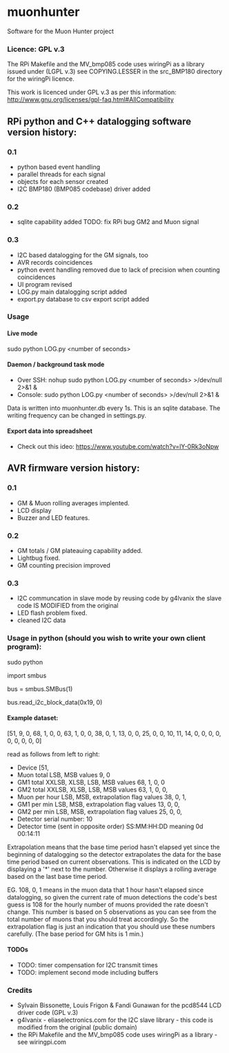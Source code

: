 # muonhunter
Software for the Muon Hunter project 

### Licence: GPL v.3

The RPi Makefile and the MV_bmp085 code uses wiringPi as a library
issued under (LGPL v.3) see COPYING.LESSER in the src_BMP180 directory 
for the wiringPi licence.

This work is licenced under GPL v.3 as per this information: 
http://www.gnu.org/licenses/gpl-faq.html#AllCompatibility

## RPi python and C++ datalogging software  version history:

### 0.1
- python based event handling
- parallel threads for each signal
- objects for each sensor created
- I2C BMP180 (BMP085 codebase) driver added

### 0.2
- sqlite capability added
TODO: fix RPi bug GM2 and Muon signal

### 0.3
- I2C based datalogging for the GM signals, too
- AVR records coincidences
- python event handling removed due to lack of precision when
counting coincidences
- UI program revised
- LOG.py main datalogging script added
- export.py database to csv export script added

### Usage

#### Live mode
sudo python LOG.py \<number of seconds\>

#### Daemon / background task mode
- Over SSH: nohup sudo python LOG.py \<number of seconds\> >/dev/null 2>&1 &
- Console: sudo python LOG.py \<number of seconds\> >/dev/null 2>&1 &

Data is written into muonhunter.db every 1s. This is an sqlite database.
The writing frequency can be changed in settings.py.

#### Export data into spreadsheet
- Check out this ideo: https://www.youtube.com/watch?v=lY-0Rk3oNpw

## AVR firmware version history:

### 0.1
- GM & Muon rolling averages implented.
- LCD display
- Buzzer and LED features.

### 0.2 
- GM totals / GM plateauing capability added.
- Lightbug fixed.
- GM counting precision improved

### 0.3
- I2C communcation in slave mode by reusing code by g4lvanix
the slave code IS MODIFIED from the original
- LED flash problem fixed.
- cleaned I2C data

### Usage in python (should you wish to write your own client program):

sudo python

import smbus

bus = smbus.SMBus(1)

bus.read_i2c_block_data(0x19, 0)

#### Example dataset:

[51, 9, 0, 68, 1, 0, 0, 63, 1, 0, 0, 38, 0, 1, 13, 0, 0, 25, 0, 0, 10, 11, 14, 0, 0, 0, 0, 0, 0, 0, 0, 0]

read as follows from left to right:
- Device [51,
- Muon total LSB, MSB values 9, 0
- GM1 total XXLSB, XLSB, LSB, MSB values 68, 1, 0, 0
- GM2 total XXLSB, XLSB, LSB, MSB values 63, 1, 0, 0,
- Muon per hour LSB, MSB, extrapolation flag values  38, 0, 1,
- GM1 per min LSB, MSB, extrapolation flag values 13, 0, 0,
- GM2 per min LSB, MSB, extrapolation flag values 25, 0, 0,
- Detector serial number: 10
- Detector time  (sent in opposite order) SS:MM:HH:DD meaning 0d 00:14:11

Extrapolation means that the base time period hasn't elapsed yet since the beginning of datalogging so the
detector extrapolates the data for the base time period based on current observations.
This is indicated on the LCD by displaying a '*' next to the number.
Otherwise it displays a rolling average based on the last base time period.

EG. 108, 0, 1
means in the muon data that 1 hour hasn't elapsed since datalogging, so given the current
rate of muon detections the code's best guess is 108 for the hourly number of muons
provided the rate doesn't change. This number is based on 5 observations as you can see from
the total number of muons that you should treat accordingly. 
So the extrapolation flag is just an indication that you should use these
numbers carefully. (The base period for GM hits is 1 min.)

#### TODOs
- TODO: timer compensation for I2C transmit times
- TODO: implement second mode including buffers

### Credits
- Sylvain Bissonette, Louis Frigon & Fandi Gunawan for the pcd8544 LCD driver code (GPL v.3)
- g4lvanix - eliaselectronics.com for the I2C slave library - this code
is modified from the original (public domain)
- the RPi Makefile and the MV_bmp085 code uses wiringPi as a library - see wiringpi.com
